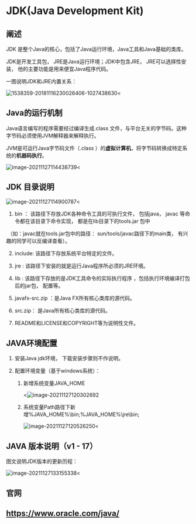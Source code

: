 # JDK(Java Development Kit)



## 阐述

JDK 是整个Java的核心，包括了Java运行环境，Java工具和Java基础的类库。

JDK是开发工具包， JRE是Java运行环境；JDK中包含JRE， JRE可以选择性安装， 他的主要功能是用来便宜Java程序代码。

一图说明JDK和JRE内置关系：

![1538359-20181116230026406-1027438630](F:\gitbook\java\jdk\resources\1538359-20181116230026406-1027438630.png)<



## Java的运行机制

Java语言编写的程序需要经过编译生成.class 文件，与平台无关的字节码。这种字节码必须使用JVM解释器来解释执行。

JVM是可运行Java字节码文件（.class ）的**虚拟计算机**，将字节码转换成特定系统的**机器码执行**。

![image-20211127114438739](C:\Users\Administrator\AppData\Roaming\Typora\typora-user-images\image-20211127114438739.png)<



## JDK 目录说明

![image-20211127114900787](C:\Users\Administrator\AppData\Roaming\Typora\typora-user-images\image-20211127114900787.png)<

1.  bin      ： 该路径下存放JDK各种命令工具的可执行文件， 包括java， javac 等命令都在该目录下命令实现， 都是在lib目录下的tools.jar 包中

   ​				（如：javac就在tools.jar包中的路径： sun/tools/javac路径下的main类， 有兴趣的同学可以反编译查看）。

2.  include:  该路径下存放系统平台特定的文件。

3.  jre        :  该路径下安装的就是运行Java程序所必须的JRE环境。

4.  lib        :  该路径下存放的是JDK工具命令的实际执行程序 ，包括执行环境编译打包后的jar包， 配置等。

5. javafx-src.zip ：是Java FX所有核心类库的源代码。

6. src.zip： 是Java所有核心类库的源代码。

7. README和LICENSE和COPYRIGHT等为说明性文件。

   

## JAVA环境配置

1. 安装Java jdk环境， 下载安装步骤则不作说明。

2. 配置环境变量（基于windows系统）：

   1. 新增系统变量JAVA_HOME

      <![image-20211127120302692](C:\Users\Administrator\AppData\Roaming\Typora\typora-user-images\image-20211127120302692.png)

   2. 系统变量Path路径下新增%JAVA_HOME%\bin;%JAVA_HOME%\jre\bin;

      ![image-20211127120526250](C:\Users\Administrator\AppData\Roaming\Typora\typora-user-images\image-20211127120526250.png)<





## JAVA 版本说明（v1 - 17）



图文说明JDK版本的更新历程：

![image-20211127133155338](C:\Users\Administrator\AppData\Roaming\Typora\typora-user-images\image-20211127133155338.png)<



## 官网

## https://www.oracle.com/java/



















